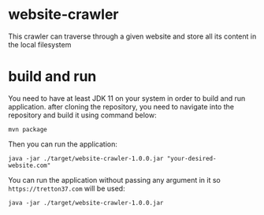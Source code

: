 # website-crawler
This crawler can traverse through a given website and store all its content in the local filesystem 


# build and run
You need to have at least JDK 11 on your system in order to build and run application.
after cloning the repository, you need to navigate into the repository and build it using command below:

`mvn package`

Then you can run the application: 

`java -jar ./target/website-crawler-1.0.0.jar "your-desired-website.com"`

You can run the application without passing any argument in it so `https://tretton37.com` will be used:

`java -jar ./target/website-crawler-1.0.0.jar`
